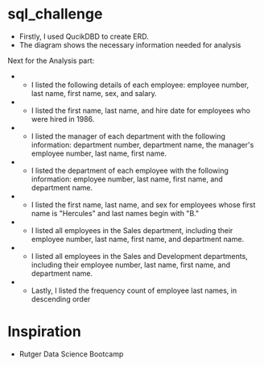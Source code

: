 # sql_challenge

* Firstly, I used QucikDBD to create ERD. 
* The diagram shows the necessary information needed for analysis

 Next for the Analysis part:
* * I listed the following details of each employee: employee number, last name, first name, sex, and salary.
* * I listed the first name, last name, and hire date for employees who were hired in 1986.
* * I listed the manager of each department with the following information: department number, department name, the manager's employee number, last name, first name.
* *  I listed the department of each employee with the following information: employee number, last name, first name, and department name.
* *  I listed the first name, last name, and sex for employees whose first name is "Hercules" and last names begin with "B."
* *  I listed all employees in the Sales department, including their employee number, last name, first name, and department name.
* *  I listed all employees in the Sales and Development departments, including their employee number, last name, first name, and department name.
* *  Lastly, I  listed the frequency count of employee last names, in descending order

# Inspiration
* Rutger Data Science Bootcamp 

